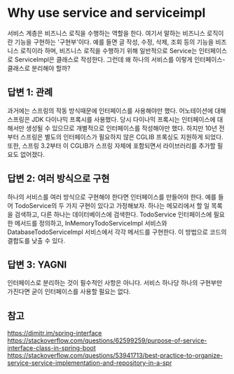# Why use service and serviceimpl

서비스 계층은 비즈니스 로직을 수행하는 역할을 한다. 여기서 말하는 비즈니스 로직이란 기능을 구현하는 '구현부'이다. 예를 들면 글 작성, 수정, 삭제, 조회 등의 기능을 비즈니스 로직이라 하며, 비즈니스 로직을 수행하기 위해 일반적으로 Service는 인터페이스로 ServiceImpl은 클래스로 작성한다. 그런데 왜 하나의 서비스를 이렇게 인터페이스-클래스로 분리해야 할까?

## 답변 1: 관례
과거에는 스프링의 작동 방식때문에 인터페이스를 사용해야만 했다. 어노테이션에 대해 스프링은 JDK 다이나믹 프록시를 사용했다. 당시 다이나믹 프록시는 인터페이스에 대해서만 생성될 수 있으므로 개별적으로 인터페이스를 작성해야만 했다. 하지만 10년 전부터 스프링은 별도의 인터페이스가 필요하지 않은 CGLIB 프록싱도 지원하게 되었다. 또한, 스프링 3.2부터 이 CGLIB가 스프링 자체에 포함되면서 라이브러리를 추가할 필요도 없어졌다.

## 답변 2: 여러 방식으로 구현
하나의 서비스를 여러 방식으로 구현해야 한다면 인터페이스를 만들어야 한다. 예를 들어 TodoService의 두 가지 구현이 있다고 가정해보자. 하나는 메모리에서 할 일 목록을 검색하고, 다른 하나는 데이터베이스에 검색한다. TodoService 인터페이스에 필요한 메서드를 정의하고, InMemoryTodoServiceImpl 서비스와 DatabaseTodoServiceImpl 서비스에서 각각 메서드를 구현한다. 이 방법으로 코드의 결합도를 낮출 수 있다.

## 답변 3: YAGNI
인터페이스로 분리하는 것이 필수적인 사항은 아니다. 서비스 하나당 하나의 구현부만 가진다면 굳이 인터페이스를 사용할 필요는 없다.  

## 참고
https://dimitr.im/spring-interface  
https://stackoverflow.com/questions/62599259/purpose-of-service-interface-class-in-spring-boot  
https://stackoverflow.com/questions/53941713/best-practice-to-organize-service-service-implementation-and-repository-in-a-spr